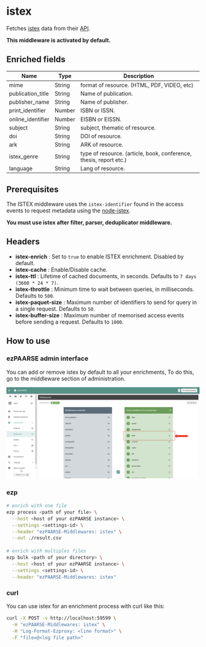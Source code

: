 # istex

Fetches [istex](http://www.istex.fr/) data from their [API](https://api.istex.fr/documentation/).

**This middleware is activated by default.**

## Enriched fields

| Name | Type | Description |
| --- | --- | --- |
| mime | String | format of resource. (HTML, PDF, VIDEO, etc) |
| publication_title | String | Name of publication. | 
| publisher_name | String | Name of publisher. |
| print_identifier | Number | ISBN or ISSN. | 
| online_identifier | Number | EISBN or EISSN. | 
| subject | String | subject, thematic of resource. | 
| doi | String | DOI of resource. | 
| ark | String | ARK of resource. | 
| istex_genre | String | type of resource. (article, book, conference, thesis, report etc.) | 
| language | String | Lang of resource. | 

## Prerequisites

The ISTEX middleware uses the ``istex-identifier`` found in the access events to request metadata using the [node-istex](https://www.npmjs.com/package/node-istex).

**You must use istex after filter, parser, deduplicator middleware.**

## Headers

+ **istex-enrich** : Set to ``true`` to enable ISTEX enrichment. Disabled by default.
+ **istex-cache** : Enable/Disable cache.
+ **istex-ttl** : Lifetime of cached documents, in seconds. Defaults to ``7 days (3600 * 24 * 7)``.
+ **istex-throttle** : Minimum time to wait between queries, in milliseconds. Defaults to ``500``.
+ **istex-paquet-size** : Maximum number of identifiers to send for query in a single request. Defaults to ``50``.
+ **istex-buffer-size** : Maximum number of memorised access events before sending a request. Defaults to ``1000``.

## How to use

### ezPAARSE admin interface

You can add or remove istex by default to all your enrichments, To do this, go to the middleware section of administration.

![image](./docs/admin-interface.png)

### ezp

```bash
# enrich with one file
ezp process <path of your file> \
  --host <host of your ezPAARSE instance> \
  --settings <settings-id> \
  --header "ezPAARSE-Middlewares: istex" \
  --out ./result.csv

# enrich with multiples files
ezp bulk <path of your directory> \
  --host <host of your ezPAARSE instance> \
  --settings <settings-id> \
  --header "ezPAARSE-Middlewares: istex"

```

### curl

You can use istex for an enrichment process with curl like this:

```bash
curl -X POST -v http://localhost:59599 \
  -H "ezPAARSE-Middlewares: istex" \
  -H "Log-Format-Ezproxy: <line format>" \
  -F "file=@<log file path>"

```
